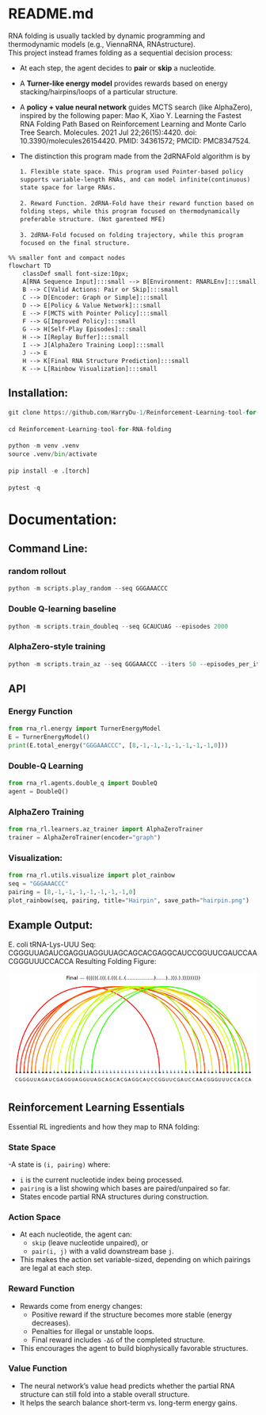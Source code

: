 # README.md
RNA folding is usually tackled by dynamic programming and thermodynamic models (e.g., ViennaRNA, RNAstructure).  
This project instead frames folding as a sequential decision process:  

- At each step, the agent decides to **pair** or **skip** a nucleotide.  
- A **Turner-like energy model** provides rewards based on energy stacking/hairpins/loops of a particular structure.  
- A **policy + value neural network** guides MCTS search (like AlphaZero), inspired by the following paper: Mao K, Xiao Y. Learning the Fastest RNA Folding Path Based on Reinforcement Learning and Monte Carlo Tree Search. Molecules. 2021 Jul 22;26(15):4420. doi: 10.3390/molecules26154420. PMID: 34361572; PMCID: PMC8347524.
- The distinction this program made from the 2dRNAFold algorithm is by

      1. Flexible state space. This program used Pointer-based policy supports variable-length RNAs, and can model infinite(continuous) state space for large RNAs.
  
      2. Reward Function. 2dRNA-Fold have their reward function based on folding steps, while this program focused on thermodynamically preferable structure. (Not garenteed MFE)
  
      3. 2dRNA-Fold focused on folding trajectory, while this program focused on the final structure. 

```mermaid
%% smaller font and compact nodes
flowchart TD
    classDef small font-size:10px;
    A[RNA Sequence Input]:::small --> B[Environment: RNARLEnv]:::small
    B --> C[Valid Actions: Pair or Skip]:::small
    C --> D[Encoder: Graph or Simple]:::small
    D --> E[Policy & Value Network]:::small
    E --> F[MCTS with Pointer Policy]:::small
    F --> G[Improved Policy]:::small
    G --> H[Self-Play Episodes]:::small
    H --> I[Replay Buffer]:::small
    I --> J[AlphaZero Training Loop]:::small
    J --> E
    H --> K[Final RNA Structure Prediction]:::small
    K --> L[Rainbow Visualization]:::small

```
## Installation:
```Python
git clone https://github.com/HarryDu-1/Reinforcement-Learning-tool-for-RNA-folding.git

cd Reinforcement-Learning-tool-for-RNA-folding

python -m venv .venv
source .venv/bin/activate

pip install -e .[torch]

pytest -q
```
# Documentation:

## Command Line:

### random rollout

```Python
python -m scripts.play_random --seq GGGAAACCC
```

### Double Q-learning baseline

```Python
python -m scripts.train_doubleq --seq GCAUCUAG --episodes 2000
```

### AlphaZero-style training
```Python
python -m scripts.train_az --seq GGGAAACCC --iters 50 --episodes_per_iter 8 --batch 32 --device cpu
```

## API

### Energy Function
```Python
from rna_rl.energy import TurnerEnergyModel
E = TurnerEnergyModel()
print(E.total_energy("GGGAAACCC", [8,-1,-1,-1,-1,-1,-1,-1,0]))
```

### Double-Q Learning
```Python
from rna_rl.agents.double_q import DoubleQ
agent = DoubleQ()
```

### AlphaZero Training
```Python
from rna_rl.learners.az_trainer import AlphaZeroTrainer
trainer = AlphaZeroTrainer(encoder="graph")
```

### Visualization:
```Python
from rna_rl.utils.visualize import plot_rainbow
seq = "GGGAAACCC"
pairing = [8,-1,-1,-1,-1,-1,-1,-1,0]
plot_rainbow(seq, pairing, title="Hairpin", save_path="hairpin.png")
```

## Example Output:
E. coli tRNA-Lys-UUU Seq: CGGGUUAGAUCGAGGUAGGUUAGCAGCACGAGGCAUCCGGUUCGAUCCAACGGGUUUCCACCA
Resulting Folding Figure: 
<p align="center">
  <img src="output.png" alt="Rainbow_Image" width="500">
</p>


## Reinforcement Learning Essentials  

Essential RL ingredients and how they map to RNA folding:

### State Space
-A state is `(i, pairing)` where:
  - `i` is the current nucleotide index being processed.  
  - `pairing` is a list showing which bases are paired/unpaired so far.  
- States encode partial RNA structures during construction.

### Action Space
- At each nucleotide, the agent can:
  - `skip` (leave nucleotide unpaired), or  
  - `pair(i, j)` with a valid downstream base `j`.  
- This makes the action set variable-sized, depending on which pairings are legal at each step.

### Reward Function
- Rewards come from energy changes:
  - Positive reward if the structure becomes more stable (energy decreases).  
  - Penalties for illegal or unstable loops.  
  - Final reward includes `-ΔG` of the completed structure.  
- This encourages the agent to build biophysically favorable structures.

### Value Function 
- The neural network’s value head predicts whether the partial RNA structure can still fold into a stable overall structure.  
- It helps the search balance short-term vs. long-term energy gains.
